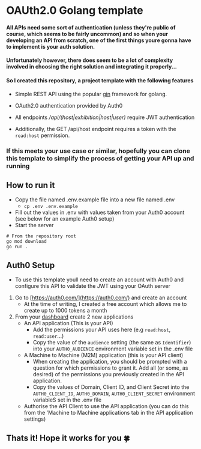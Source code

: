 # OAUth2.0 Golang template

#### All APIs need some sort of authentication (unless they're public of course, which seems to be fairly uncommon) and so when your developing an API from scratch, one of the first things youre gonna have to implement is your auth solution.

#### Unfortunately however, there does seem to be a lot of complexity involved in choosing the right solution and integrating it properly...


#### So I created this repository, a project template with the following features

- Simple REST API using the popular [gin](https://github.com/gin-gonic/gin) framework for golang.
- OAuth2.0 authentication provided by Auth0

- All endpoints */api/(host|exhibition|host|user)* require JWT authentication 

- Additionally, the GET /api/host endpoint requires a token with the `read:host` permission.

### If this meets your use case or similar, hopefully you can clone this template to simplify the process of getting your API up and running

## How to run it
- Copy the file named .env.example file into a new file named .env
  - `cp .env .env.example`
- Fill out the values in .env with values taken from your Auth0 account (see below for an example Auth0 setup)
- Start the server
```
# From the repository root
go mod download
go run .
```

## Auth0 Setup
- To use this template youll need to create an account with Auth0 and configure this API to validate the JWT using your OAuth server

1. Go to [https://auth0.com/](https://auth0.com/) and create an account
    - At the time of writing, I created a free account which allows me to create up to 1000 tokens a month
2. From your [dashboard](https://manage.auth0.com/dashboard/) create 2 new applications
    - An API application (This is your API)
        - Add the permissions your API uses here (e.g `read:host`, `read:user`...)
        - Copy the  value of the `audience` setting (the same as `Identifier`) into your `AUTH0_AUDIENCE` environment variable set in the .env file
    - A Machine to Machine (M2M) application (this is your API client)
        - When creating the application, you should be prompted with a question for which permissions to grant it. Add all (or some, as desired) of the permissions you previously created in the API application.
        - Copy the values of Domain, Client ID, and Client Secret into the `AUTH0_CLIENT_ID`, `AUTH0_DOMAIN`, `AUTH0_CLIENT_SECRET` environment variableS set in the .env file
    - Authorise the API Client to use the API application (you can do this from the 'Machine to Machine applications tab in the API application settings)

## Thats it! Hope it works for you 🍀

